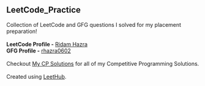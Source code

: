 ## LeetCode_Practice
Collection of LeetCode and GFG questions I solved for my placement preparation! <br><br>**LeetCode Profile -** [Ridam Hazra](https://leetcode.com/rhazra0602/)<br>**GFG Profile -** [rhazra0602](https://auth.geeksforgeeks.org/user/rhazra0602/practice/)<br><br>Checkout [My CP Solutions](https://github.com/rhazra-003/My_CP_Solutions) for all of my Competitive Programming Solutions. <br><br> Created using [LeetHub](https://github.com/QasimWani/LeetHub).
